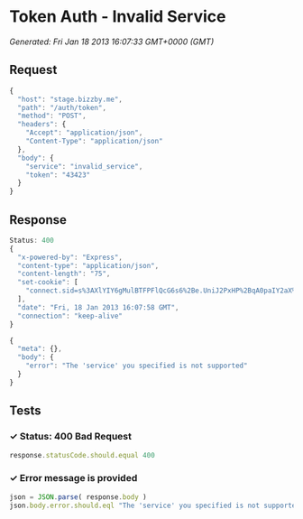 # Token Auth - Invalid Service

*Generated: Fri Jan 18 2013 16:07:33 GMT+0000 (GMT)*
## Request
```javascript
{
  "host": "stage.bizzby.me",
  "path": "/auth/token",
  "method": "POST",
  "headers": {
    "Accept": "application/json",
    "Content-Type": "application/json"
  },
  "body": {
    "service": "invalid_service",
    "token": "43423"
  }
}
```

## Response
```javascript
Status: 400
{
  "x-powered-by": "Express",
  "content-type": "application/json",
  "content-length": "75",
  "set-cookie": [
    "connect.sid=s%3AXlYIY6gMulBTFPFlQcG6s6%2Be.UniJ2PxHP%2BqA0paIY2aX%2FLId6ztEYGD0GDY4IX%2Boie4; Path=/"
  ],
  "date": "Fri, 18 Jan 2013 16:07:58 GMT",
  "connection": "keep-alive"
}
```
```javascript
{
  "meta": {},
  "body": {
    "error": "The 'service' you specified is not supported"
  }
}
```

## Tests

### ✓ Status: 400 Bad Request
```javascript
response.statusCode.should.equal 400
```

### ✓ Error message is provided
```javascript
json = JSON.parse( response.body )
json.body.error.should.eql "The 'service' you specified is not supported"
```


